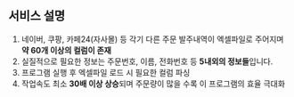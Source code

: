 ## 서비스 설명

1. 네이버, 쿠팡, 카페24(자사몰) 등 각기 다른 주문 발주내역이 엑셀파일로 주어지며 **약 60개 이상의 컬럼이 존재**
2. 실질적으로 필요한 정보는 주문번호, 이름, 전화번호 등 **5내외의 정보들**입니다.
3. 프로그램 실행 후 엑셀파일 로드 시 필요한 컬럼 파싱
4. 작업속도 최소 **30배 이상 상승**되며 주문량이 많을 수록 이 프로그램의 효율 극대화
